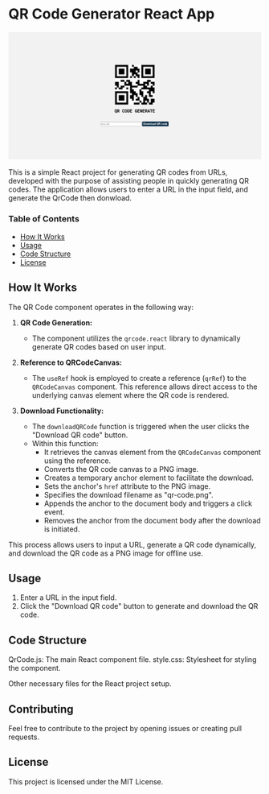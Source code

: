 # QR Code Generator React App 

![Alt text](image.png)

This is a simple React project for generating QR codes from URLs, developed with the purpose of assisting people in quickly generating QR codes. The application allows users to enter a URL in the input field, and generate the QrCode then donwload.
 
### Table of Contents
- [How It Works](#how-it-works)
- [Usage](#usage)
- [Code Structure](#code-structure)
- [License](#license)

## How It Works

The QR Code component operates in the following way:

1. **QR Code Generation:**
   - The component utilizes the `qrcode.react` library to dynamically generate QR codes based on user input.
   
2. **Reference to QRCodeCanvas:**
   - The `useRef` hook is employed to create a reference (`qrRef`) to the `QRCodeCanvas` component. This reference allows direct access to the underlying canvas element where the QR code is rendered.

3. **Download Functionality:**
   - The `downloadQRCode` function is triggered when the user clicks the "Download QR code" button.
   - Within this function:
     - It retrieves the canvas element from the `QRCodeCanvas` component using the reference.
     - Converts the QR code canvas to a PNG image.
     - Creates a temporary anchor element to facilitate the download.
     - Sets the anchor's `href` attribute to the PNG image.
     - Specifies the download filename as "qr-code.png".
     - Appends the anchor to the document body and triggers a click event.
     - Removes the anchor from the document body after the download is initiated.

This process allows users to input a URL, generate a QR code dynamically, and download the QR code as a PNG image for offline use.

## Usage
1. Enter a URL in the input field.
2. Click the "Download QR code" button to generate and download the QR code.

## Code Structure
QrCode.js: The main React component file.
style.css: Stylesheet for styling the component.

Other necessary files for the React project setup.

## Contributing
Feel free to contribute to the project by opening issues or creating pull requests.

## License
This project is licensed under the MIT License.


